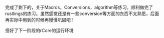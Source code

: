 完成了剩下的，关于Macros，Conversions，algorithm等练习，顺利做完了rustlings的练习。虽然感觉还是有一些conversion等方面的东西不太熟悉，后面再实际中用到的时候再慢慢巩固吧！

搭好了下一阶段的rCore的运行环境
